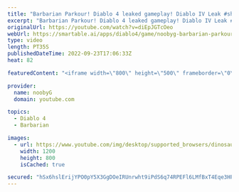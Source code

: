 ```yaml
---
title: "Barbarian Parkour! Diablo 4 leaked gameplay! Diablo IV Leak #shorts #diablo4 #barbarian"
excerpt: "Barbarian Parkour! Diablo 4 leaked gameplay! Diablo IV Leak #shorts #diablo4 #barbarian Please subscribe for more Diablo 3 ..."
originalUrl: https://youtube.com/watch?v=diEpJGTcOeo
webUrl: https://smartable.ai/apps/diablo4/game/noobyg-barbarian-parkour-diablo-4-leaked-gameplay-diablo-iv-leak-shorts-diablo4-barbarian/
type: video
length: PT35S
publishedDateTime: 2022-09-23T17:06:33Z
heat: 82

featuredContent: "<iframe width=\"800\" height=\"500\" frameborder=\"0\" src=\"https://www.youtube.com/embed/diEpJGTcOeo\" allow=\"accelerometer; autoplay; encrypted-media; gyroscope; picture-in-picture\" allowfullscreen></iframe>"

provider:
  name: noobyG
  domain: youtube.com

topics:
  - Diablo 4
  - Barbarian

images:
  - url: https://www.youtube.com/img/desktop/supported_browsers/dinosaur.png
    width: 1200
    height: 800
    isCached: true

secured: "hSx6hslErijYPO0pY5X3GgDOeIRUnrwht9iPdS6q74RPEFl6LMfBxT4Eqe3HPErE2C6481GBaYv2kF2FqJbEqbWNiAmy43hIRj5aSkVeI5dTiMtVPN+SOqygXuw9UbkHMh16rq9LvBCQeeAgiEc5s89g2Xh6vThYa4l5ABgOE+u0CYTVqIEMf/4tBQFXru/gH6bBjWP10YwEZ8FMqgao0GtF1xpV1bZF4kKAzktwfuVGU6lhtqajhtTqLbF2ZnHJ6ppf5TLB2VdUvuzbYQ4PGQYjnisVs3PmLnaH1xaA6jLz+uGoWWuwwJPrvpOuyuwGMhRN9HRMLmXVGpJ6o8Li+jYrgGly25IvRflx0bB3V3whCUZ46wpC7g2YEn9RuRy65cu7bVJOGoLBagiHuHxTsw==;iWM1NsSzRQmhzqH21/L7dg=="
---
```


